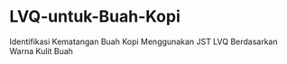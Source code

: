 # LVQ-untuk-Buah-Kopi
Identifikasi Kematangan Buah Kopi Menggunakan JST LVQ Berdasarkan Warna Kulit Buah
